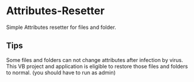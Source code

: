 # Attributes-Resetter
Simple Attributes resetter for files and folder.


## Tips

  Some files and folders can not change attributes after infection by virus.
  This VB project and application is eligible to restore those files and folders to normal.
  (you should have to run as admin)
